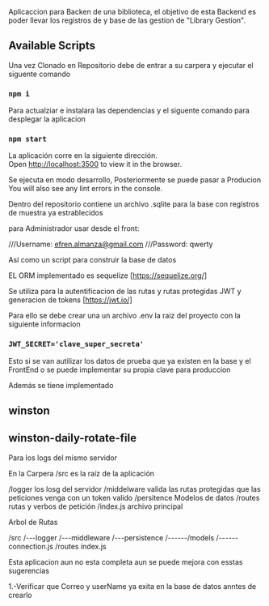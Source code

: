 Aplicaccion para Backen de una biblioteca, el objetivo de esta Backend es poder llevar los registros de y base de las gestion de "Library Gestion".

## Available Scripts

Una vez Clonado en Repositorio debe de entrar a su carpera y ejecutar el siguente comando

### `npm i`

Para actualziar e instalara las dependencias y el siguente comando para desplegar la aplicacion

### `npm start`

La aplicación corre en la siguiente dirección.<br />
Open [http://localhost:3500](http://localhost:3500) to view it in the browser.

Se ejecuta en modo desarrollo, Posteriormente se puede pasar a Producion<br />
You will also see any lint errors in the console.

Dentro del repositorio contiene un archivo .sqlite para la base con registros de muestra ya estrablecidos

para Administrador usar desde el front:
<!--Solo datos de pruebas estos se pueden modificar ya teniendo corriendo el servidor-->
<!--Datos acceso para pruebas NOTA: no usar en producción--->
///Username: efren.almanza@gmail.com
///Password: qwerty

Así como un script para construir la base de datos

EL ORM implementado es sequelize [https://sequelize.org/]

Se utiliza para la autentificacion de las rutas y rutas protegidas JWT y generacion de tokens [https://jwt.io/]

Para ello se debe crear una un archivo .env la raiz del proyecto con la siguiente informacion

### `JWT_SECRET='clave_super_secreta'`

Esto si se van autilizar los datos de prueba que ya existen en la base y el FrontEnd o se puede implementar su propia clave para produccion

Además se tiene implementado
## winston
## winston-daily-rotate-file

Para los logs del mismo servidor

En la Carpera /src es la raíz de la aplicación

/logger los losg del servidor
/middelware valida las rutas protegidas que las peticiones venga con un token valido
/persitence Modelos de datos
/routes  rutas y verbos de petición
/index.js archivo principal

Arbol de Rutas

/src
/---logger
/---middleware
/---persistence
/------/models
/------connection.js
/routes
index.js

 Esta aplicacion aun no esta completa aun se puede mejora con esstas sugerencias

 1.-Verificar que Correo y userName ya exita en la base de datos anntes de crearlo
 

